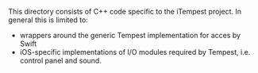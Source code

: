 This directory consists of C++ code specific to the iTempest project.  In general this is limited to:
-  wrappers around the generic Tempest implementation for acces by Swift
-  iOS-specific implementations of I/O modules required by Tempest, i.e. control panel and sound.
